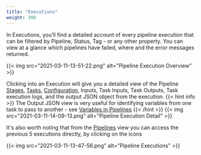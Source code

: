 ```yaml
---
title: "Executions"
weight: 300
---
```


In Executions, you’ll find a detailed account of every pipeline execution that can be filtered by Pipeline, Status, Tag - or any other property. You can view at a glance which pipelines have failed, where and the error messages returned.

{{< img src="2021-03-11-13-51-22.png" alt="Pipeline Execution Overview" >}}

Clicking into an Execution will give you a detailed view of the Pipeline [Stages](Pipelines/Stages), [Tasks](Pipelines/Tasks), [Configuration](/Pipelines/#pipeline-configuration), Inputs, Task Inputs, Task Outputs, Task execution logs, and the output JSON object from the execution.
{{< hint info >}}
The Output JSON view is very useful for identifying variables from one task to pass to another - see [Variables in Pipelines](/Pipelines/#variables-in-pipelines)
{{< /hint >}}
{{< img src="2021-03-11-14-09-13.png" alt="Pipeline Execution Detail" >}}

It's also worth noting that from the [Pipelines](/Pipelines) view you can access the previous 5 executions directly, by clicking on the icons

{{< img src="2021-03-11-13-47-56.png" alt="Pipeline Executions" >}}